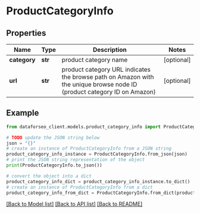 # ProductCategoryInfo


## Properties

Name | Type | Description | Notes
------------ | ------------- | ------------- | -------------
**category** | **str** | product category name | [optional] 
**url** | **str** | product category URL indicates the browse path on Amazon with the unique browse node ID (product category ID on Amazon) | [optional] 

## Example

```python
from dataforseo_client.models.product_category_info import ProductCategoryInfo

# TODO update the JSON string below
json = "{}"
# create an instance of ProductCategoryInfo from a JSON string
product_category_info_instance = ProductCategoryInfo.from_json(json)
# print the JSON string representation of the object
print(ProductCategoryInfo.to_json())

# convert the object into a dict
product_category_info_dict = product_category_info_instance.to_dict()
# create an instance of ProductCategoryInfo from a dict
product_category_info_from_dict = ProductCategoryInfo.from_dict(product_category_info_dict)
```
[[Back to Model list]](../README.md#documentation-for-models) [[Back to API list]](../README.md#documentation-for-api-endpoints) [[Back to README]](../README.md)


